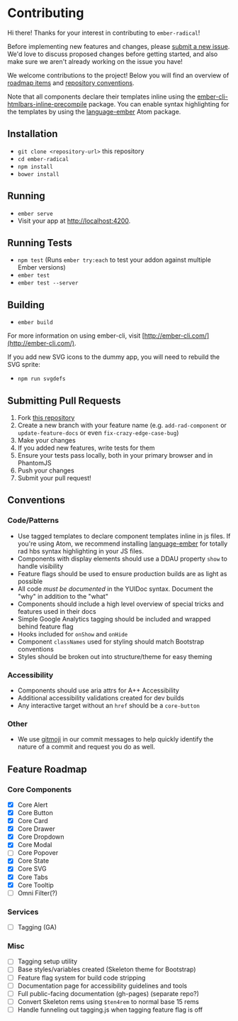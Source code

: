 # Contributing

Hi there! Thanks for your interest in contributing to `ember-radical`!

Before implementing new features and changes, please [submit a new issue](https://github.com/healthsparq/ember-radical/issues/new). We'd love to discuss proposed changes before getting started, and also make sure we aren't already working on the issue you have!

We welcome contributions to the project! Below you will find an overview of [roadmap items](#feature-roadmap) and [repository conventions](#conventions).

Note that all components declare their templates inline using the [ember-cli-htmlbars-inline-precompile](https://github.com/ember-cli/ember-cli-htmlbars-inline-precompile) package. You can enable syntax highlighting for the templates by using the [language-ember](https://atom.io/packages/language-ember) Atom package.

## Installation

* `git clone <repository-url>` this repository
* `cd ember-radical`
* `npm install`
* `bower install`

## Running

* `ember serve`
* Visit your app at [http://localhost:4200](http://localhost:4200).

## Running Tests

* `npm test` (Runs `ember try:each` to test your addon against multiple Ember versions)
* `ember test`
* `ember test --server`

## Building

* `ember build`

For more information on using ember-cli, visit [http://ember-cli.com/](http://ember-cli.com/).

If you add new SVG icons to the dummy app, you will need to rebuild the SVG sprite:

* `npm run svgdefs`

## Submitting Pull Requests

1. Fork [this repository](https://github.com/healthsparq/ember-radical/issues/new)
2. Create a new branch with your feature name (e.g. `add-rad-component` or `update-feature-docs` or even `fix-crazy-edge-case-bug`)
3. Make your changes
4. If you added new features, write tests for them
5. Ensure your tests pass locally, both in your primary browser and in PhantomJS
6. Push your changes
7. Submit your pull request!

## Conventions

### Code/Patterns
- Use tagged templates to declare component templates inline in js files. If you're using Atom, we recommend installing [language-ember](https://atom.io/packages/language-ember) for totally rad hbs syntax highlighting in your JS files.
- Components with display elements should use a DDAU property `show` to handle visibility
- Feature flags should be used to ensure production builds are as light as possible
- All code _must be documented_ in the YUIDoc syntax. Document the "why" in addition to the "what"
- Components should include a high level overview of special tricks and features used in their docs
- Simple Google Analytics tagging should be included and wrapped behind feature flag
- Hooks included for `onShow` and `onHide`
- Component `classNames` used for styling should match Bootstrap conventions
- Styles should be broken out into structure/theme for easy theming

### Accessibility
- Components should use aria attrs for A++ Accessibility
- Additional accessibility validations created for dev builds
- Any interactive target without an `href` should be a `core-button`

### Other
- We use [gitmoji](https://gitmoji.carloscuesta.me/) in our commit messages to help quickly identify the nature of a commit and request you do as well.

## Feature Roadmap

### Core Components

- [x] Core Alert
- [x] Core Button
- [x] Core Card
- [x] Core Drawer
- [x] Core Dropdown
- [x] Core Modal
- [ ] Core Popover
- [x] Core State
- [x] Core SVG
- [x] Core Tabs
- [x] Core Tooltip
- [ ] Omni Filter(?)

### Services

- [ ] Tagging (GA)

### Misc

- [ ] Tagging setup utility
- [ ] Base styles/variables created (Skeleton theme for Bootstrap)
- [ ] Feature flag system for build code stripping
- [ ] Documentation page for accessibility guidelines and tools
- [ ] Full public-facing documentation (gh-pages) (separate repo?)
- [ ] Convert Skeleton rems using `$ten4rem` to normal base 15 rems
- [ ] Handle funneling out tagging.js when tagging feature flag is off

